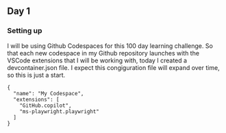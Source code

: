 ## Day 1 
### Setting up 
I will be using Github Codespaces for this 100 day learning challenge. So that each new codespace in my Github repository launches with the VSCode extensions that I will be working with, today I created a devcontainer.json file. I expect this congiguration file will expand over time, so this is just a start. 

```
{
  "name": "My Codespace",
  "extensions": [
    "GitHub.copilot",
    "ms-playwright.playwright"
  ]
}
```
